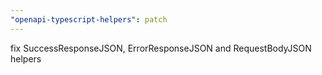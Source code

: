 ```yaml
---
"openapi-typescript-helpers": patch
---
```


fix SuccessResponseJSON, ErrorResponseJSON and RequestBodyJSON helpers
